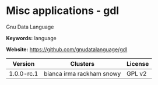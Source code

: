 # Misc applications - gdl

Gnu Data Language

**Keywords:** language

**Website:** <https://github.com/gnudatalanguage/gdl>

| Version | Clusters | License |
| ------- | -------- | ------- |
| 1.0.0-rc.1 | bianca irma rackham snowy | GPL v2 |
